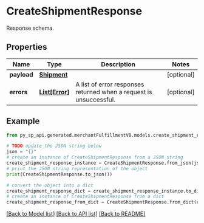 # CreateShipmentResponse

Response schema.

## Properties

Name | Type | Description | Notes
------------ | ------------- | ------------- | -------------
**payload** | [**Shipment**](Shipment.md) |  | [optional] 
**errors** | [**List[Error]**](Error.md) | A list of error responses returned when a request is unsuccessful. | [optional] 

## Example

```python
from py_sp_api.generated.merchantFulfillmentV0.models.create_shipment_response import CreateShipmentResponse

# TODO update the JSON string below
json = "{}"
# create an instance of CreateShipmentResponse from a JSON string
create_shipment_response_instance = CreateShipmentResponse.from_json(json)
# print the JSON string representation of the object
print(CreateShipmentResponse.to_json())

# convert the object into a dict
create_shipment_response_dict = create_shipment_response_instance.to_dict()
# create an instance of CreateShipmentResponse from a dict
create_shipment_response_from_dict = CreateShipmentResponse.from_dict(create_shipment_response_dict)
```
[[Back to Model list]](../README.md#documentation-for-models) [[Back to API list]](../README.md#documentation-for-api-endpoints) [[Back to README]](../README.md)


